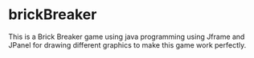 # brickBreaker

This is a Brick Breaker game using java programming using Jframe and JPanel for drawing different graphics to make this game work perfectly. 
